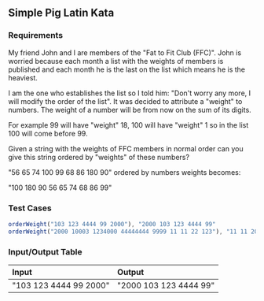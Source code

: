 ## Simple Pig Latin Kata

### Requirements 

My friend John and I are members of the "Fat to Fit Club (FFC)". John is worried because each month a list with the weights of members is published and each month he is the last on the list which means he is the heaviest.

I am the one who establishes the list so I told him: "Don't worry any more, I will modify the order of the list". It was decided to attribute a "weight" to numbers. The weight of a number will be from now on the sum of its digits.

For example 99 will have "weight" 18, 100 will have "weight" 1 so in the list 100 will come before 99.

Given a string with the weights of FFC members in normal order can you give this string ordered by "weights" of these numbers?

"56 65 74 100 99 68 86 180 90" ordered by numbers weights becomes: 

"100 180 90 56 65 74 68 86 99"

### Test Cases

```JavaScript
orderWeight("103 123 4444 99 2000"), "2000 103 123 4444 99"
orderWeight("2000 10003 1234000 44444444 9999 11 11 22 123"), "11 11 2000 10003 22 123 1234000 44444444 9999"
```

### Input/Output Table

| Input               | Output                      |
| :------------------ | :-------------------------- |
| "103 123 4444 99 2000" | "2000 103 123 4444 99" |
